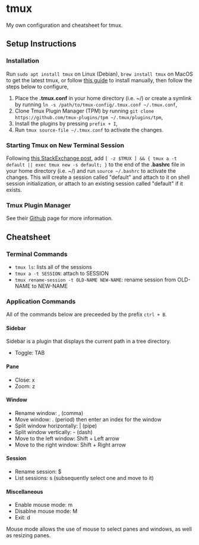 # tmux

My own configuration and cheatsheet for tmux.

## Setup Instructions

### Installation

Run `sudo apt install tmux` on Linux (Debian), `brew install tmux` on MacOS to get the latest tmux, or follow [this guide](https://www.looklinux.com/how-to-install-tmux-from-source-non-root-user/) to install manually, then follow the steps below to configure, 

1.  Place the **.tmux.conf** in your home directory (i.e. ~/) or create a symlink by running `ln -s /path/to/tmux-config/.tmux.conf ~/.tmux.conf`,
2.  Clone Tmux Plugin Manager (TPM) by running `git clone https://github.com/tmux-plugins/tpm ~/.tmux/plugins/tpm`,
3.  Install the plugins by pressing `prefix + I`, 
4.  Run `tmux source-file ~/.tmux.conf` to activate the changes.

### Starting Tmux on New Terminal Session

Following [this StackExchange post](https://unix.stackexchange.com/questions/43601/how-can-i-set-my-default-shell-to-start-up-tmux), add `[ -z $TMUX ] && { tmux a -t default || exec tmux new -s default; }` to the end of the **.bashrc** file in your home directory (i.e. ~/) and run `source ~/.bashrc` to activate the changes. This will create a session called "default" and attach to it on shell session initialization, or attach to an existing session called "default" if it exists.

### Tmux Plugin Manager

See their [Github](https://github.com/tmux-plugins/tpm) page for more information.

## Cheatsheet

### Terminal Commands

-   `tmux ls`: lists all of the sessions
-   `tmux a -t SESSION`: attach to SESSION
-   `tmux rename-session -t OLD-NAME NEW-NAME`: rename session from OLD-NAME to NEW-NAME

### Application Commands

All of the commands below are preceeded by the prefix `ctrl + B`.

#### Sidebar

Sidebar is a plugin that displays the current path in a tree directory.

-   Toggle: TAB

#### Pane

-   Close: x
-   Zoom: z 

#### Window

-   Rename window: , (comma)
-   Move window: . (period) then enter an index for the window
-   Split window horizontally: | (pipe)
-   Split window vertically: - (dash)
-   Move to the left window: Shift + Left arrow
-   Move to the right window: Shift + Right arrow

#### Session

-   Rename session: $
-   List sessions: s (subsequently select one and move to it)

#### Miscellaneous

-   Enable mouse mode: m
-   Disablne mouse mode: M
-   Exit: d

Mouse mode allows the use of mouse to select panes and windows, as well as resizing panes.
